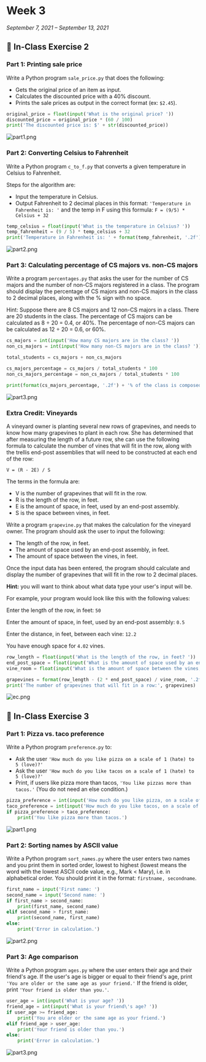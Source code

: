 # Week 3

*September 7, 2021 – September 13, 2021*

## 🍇 In-Class Exercise 2

### Part 1: Printing sale price

Write a Python program `sale_price.py` that does the following:

- Gets the original price of an item as input.
- Calculates the discounted price with a 40% discount.
- Prints the sale prices as output in the correct format (ex: `$2.45`).

```python
original_price = float(input('What is the original price? '))
discounted_price = original_price * (60 / 100)
print('The discounted price is: $' + str(discounted_price))
```

![part1.png](assets/e2-part1.png)

### Part 2: Converting Celsius to Fahrenheit

Write a Python program `c_to_f.py` that converts a given temperature in Celsius to Fahrenheit.

Steps for the algorithm are:

- Input the temperature in Celsius.
- Output Fahrenheit to 2 decimal places in this format: `'Temperature in Fahrenheit is: '` and the temp in F using this formula: `F = (9/5) * Celsius + 32`

```python
temp_celsius = float(input('What is the temperature in Celsius? '))
temp_fahrenheit = (9 / 5) * temp_celsius + 32
print('Temperature in Fahrenheit is: ' + format(temp_fahrenheit, '.2f') + '°F')
```

![part2.png](assets/e2-part2.png)

### Part 3: Calculating percentage of CS majors vs. non-CS majors

Write a program `percentages.py` that asks the user for the number of CS majors and the number of non-CS majors registered in a class. The program should display the percentage of CS majors and non-CS majors in the class to 2 decimal places, along with the % sign with no space.

Hint: Suppose there are 8 CS majors and 12 non-CS majors in a class. There are 20 students in the class. The percentage of CS majors can be calculated as 8 ÷ 20 = 0.4, or 40%. The percentage of non-CS majors can be calculated as 12 ÷ 20 = 0.6, or 60%.

```python
cs_majors = int(input('How many CS majors are in the class? '))
non_cs_majors = int(input('How many non-CS majors are in the class? '))

total_students = cs_majors + non_cs_majors

cs_majors_percentage = cs_majors / total_students * 100
non_cs_majors_percentage = non_cs_majors / total_students * 100

print(format(cs_majors_percentage, '.2f') + '% of the class is composed of CS majors, while ' + format(non_cs_majors_percentage, '.2f') + '% of students in the class are not CS majors.')
```

![part3.png](assets/e2-part3.png)

### Extra Credit: Vineyards

A vineyard owner is planting several new rows of grapevines, and needs to know how many grapevines to plant in each row. She has determined that after measuring the length of a future row, she can use the following formula to calculate the number of vines that will fit in the row, along with the trellis end-post assemblies that will need to be constructed at each end of the row:

`V = (R - 2E) / S`

The terms in the formula are:

- V is the number of grapevines that will fit in the row.
- R is the length of the row, in feet.
- E is the amount of space, in feet, used by an end-post assembly.
- S is the space between vines, in feet.

Write a program `grapevine.py` that makes the calculation for the vineyard owner. The program should ask the user to input the following:

- The length of the row, in feet.
- The amount of space used by an end-post assembly, in feet.
- The amount of space between the vines, in feet.

Once the input data has been entered, the program should calculate and display the number of grapevines that will fit in the row to 2 decimal places.

**Hint:** you will want to think about what data type your user's input will be.

For example, your program would look like this with the following values:

Enter the length of the row, in feet: `50`

Enter the amount of space, in feet, used by an end-post assembly: `0.5`

Enter the distance, in feet, between each vine: `12.2`

You have enough space for `4.02` vines.

```python
row_length = float(input('What is the length of the row, in feet? '))
end_post_space = float(input('What is the amount of space used by an end-post assembly, in feet? '))
vine_room = float(input('What is the amount of space between the vines, in feet? '))

grapevines = format(row_length - (2 * end_post_space) / vine_room, '.2f')
print('The number of grapevines that will fit in a row:', grapevines)
```

![ec.png](assets/e2-ec.png)

## 🌮 In-Class Exercise 3

### Part 1: Pizza vs. taco preference

Write a Python program `preference.py` to:

- Ask the user `'How much do you like pizza on a scale of 1 (hate) to 5 (love)?'`
- Ask the user `'How much do you like tacos on a scale of 1 (hate) to 5 (love)?'`
- Print, if users like pizza more than tacos, `'You like pizzas more than tacos.'` (You do not need an else condition.)

```python
pizza_preference = int(input('How much do you like pizza, on a scale of 1 (hate) to 5 (love)? '))
taco_preference = int(input('How much do you like tacos, on a scale of 1 (hate) to 5 (love)? '))
if pizza_preference > taco_preference:
    print('You like pizza more than tacos.')
```

![part1.png](assets/e3-part1.png)

### Part 2: Sorting names by ASCII value

Write a Python program `sort_names.py` where the user enters two names and you print them in sorted order, lowest to highest (lowest means the word with the lowest ASCII code value, e.g., Mark < Mary), i.e. in alphabetical order. You should print it in the format: `firstname, secondname`.

```python
first_name = input('First name: ')
second_name = input('Second name: ')
if first_name > second_name:
    print(first_name, second_name)
elif second_name > first_name:
    print(second_name, first_name)
else:
    print('Error in calculation.')
```

![part2.png](assets/e3-part2.png)

### Part 3: Age comparison

Write a Python program `ages.py` where the user enters their age and their friend's age. If the user's age is bigger or equal to their friend's age, print `'You are older or the same age as your friend.'` If the friend is older, print `'Your friend is older than you.'`.

```python
user_age = int(input('What is your age? '))
friend_age = int(input('What is your friend\'s age? '))
if user_age >= friend_age:
    print('You are older or the same age as your friend.')
elif friend_age > user_age:
    print('Your friend is older than you.')
else:
    print('Error in calculation.')
```

![part3.png](assets/e3-part3.png)
